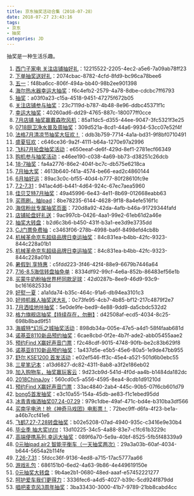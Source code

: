 ```yaml
---
title: 京东抽奖活动合集（2018-07-28）
date: 2018-07-27 23:43:16
tags:
- 京东
- 抽奖
categories: JD
---
```

抽奖是一种生活乐趣。
<!--more-->
1. [西门子家电   关注店铺抽好礼](https://sale.jd.com/act/WqFkmJcIODt1oEs.html)：12215522-2205-4ec2-a5e6-7a09ab78ff23
2. [下单抽奖送好礼](https://sale.jd.com/act/CNG3trYx27yEX.html)：2074cbac-8782-4cfd-8fd9-bc96ca78bee6
3. [五一](https://sale.jd.com/act/N4gL8sZJXe.html)：f48ba6cc-806f-494a-bb40-98b2ee901398
4. [海尔热水器幸运大抽奖](https://sale.jd.com/act/EqpzZe0y8sJa.html)：f6c4efb2-2579-4a78-8dbe-cdcbc7ff6793
5. [抽奖](https://sale.jd.com/act/dtToP3gx7OCBKD.html)：a03f0a23-c15a-4518-9451-47275f672b05
6. [关注店铺参与抽奖](https://sale.jd.com/act/5lG3Q08xqdUEZL2.html)：23c7119d-b787-4b48-8e96-ddbc45371f1c
7. [幸运大抽奖](https://sale.jd.com/act/0wnO3RyV7Ua14A.html)：40260ad6-dd29-4765-887c-180077ff0cce
8. [7月店铺 抽奖赢戴森吹风机](https://sale.jd.com/act/04IQKT1aivoL5bR.html)：85a11dc5-d355-44ee-9047-3fc5321f3e25
9. [0718厨卫净水普及周抽奖](https://sale.jd.com/act/ITBj6ixwmzV5.html)：309d521a-8cd1-44a6-9934-53cc07e52f4f
10. [法格7月清凉节抽奖大狂欢！](https://sale.jd.com/act/7chvfJ3XKNFxMTL.html)：ddb3b759-7714-4a1a-bd31-9f8bf0710491
11. [盛夏狂欢](https://sale.jd.com/act/sNEMSTbRC2.html)：c646ce36-9a2f-4111-b64a-1270e97a2996
12. [飞科7月轮盘抽奖活动](https://sale.jd.com/act/qgGRd2iNp5MfZb.html)：e650eeaf-de6f-429d-8ef1-2781ecf66349
13. [购机参与抽奖活动](https://sale.jd.com/act/iFCghmnWEH01.html)：e46ee190-c038-4a69-bb73-d38251c26dcb
14. [18-7抽奖](https://sale.jd.com/act/uzYr0eWdgPSs2vo.html)：fa4a2776-86e2-404f-bc7c-db575e6218ca
15. [7月抽大奖](https://sale.jd.com/act/Ofzk8FVbXa.html)：4613b640-f41a-4574-be66-ead2c4860144
16. [6月抽好运](https://sale.jd.com/act/oMeBjgbZqW.html)：89ac3c0c-bf55-40d4-b777-80f28610fc9e
17. [7.2-7.31](https://sale.jd.com/act/Tmo68eDKfEu.html)：941ac4d6-b441-4d64-924c-67ec7aea5960
18. [佳贝艾特7月抽奖](https://sale.jd.com/act/KxyLPzScgJo.html)：49a45996-6e43-4e11-8b69-012668eabb63
19. [买雨刷，抽Ipad](https://sale.jd.com/act/svlrndtxmo416.html)：8be78235-6144-4628-9f18-8a4efe516f1c
20. [海信粉丝专属抽奖页面](https://sale.jd.com/act/4toMzG5jeX2CZwuv.html)：720d8a92-42da-4afb-b46a-91729344fafd
21. [店铺轮盘好礼送](https://sale.jd.com/act/PF3wtQqluDfS5gEy.html)：9ac997cb-0426-4aa1-99e2-61eb61d2a46e
22. [抽奖大转盘](https://sale.jd.com/act/1MjAVBXrhR7e.html)：b2d6c3b6-b450-431f-b3a1-ee3d9e3735dd
24. [CJ门票免费抽](https://sale.jd.com/act/bjStZHMPpU.html)：c3463f06-278b-4998-ba6f-8498efd4cb8b
24. [机械革命京东超级品牌日幸运抽奖](https://sale.jd.com/act/cpkFZhB14Hy5.html)：84c831ea-b4bb-42fc-9323-844c228a01b1
25. [机械革命京东超级品牌日幸运抽奖](https://sale.jd.com/act/cpkFZhB14Hy5.html)：84c831ea-b4bb-42fc-9323-844c228a01b1
26. [暑假到 享特惠](https://sale.jd.com/act/cotCdZvVH6DXP.html)：c5fdd223-3f46-42f4-88e9-6679b7446a64
27. [7.16-8.5海信转盘抽免单](https://sale.jd.com/act/PREzgwreDpq4Jxs8.html)：8334df92-99cf-4e6a-852b-86483ef56e1b
28. [买蒙牛奶粉抽世界杯同款足球](https://sale.jd.com/act/UGbprCcw0m.html)：42d0287b-8ee9-46d9-93c9-bc161682533d
29. [好熨一夏](https://sale.jd.com/act/AZoct2q1BOhTU.html)：a1a1da74-b35c-464c-91a6-db94ea3101c3
30. [好帅机器人抽奖送大礼](https://sale.jd.com/act/qzYfAxVibg6m.html)：0c73fe95-4cb7-4b85-bf12-217c4879f2e7
31. [7月洒哇地咔抽奖](https://sale.jd.com/act/Jr8RBIC04oxNK.html)：5e0de9fe-bed9-4e88-9dd9-da5cbdc532d2
32. [格力旗舰店抽奖【持续存在，勿删】](https://sale.jd.com/act/sxY35ojWkC.html)：d42508af-ecd5-4034-8c25-698b8bad9f51
33. [海威特*幻乐之城抽奖活动](https://sale.jd.com/act/NrmetHp2Fi4L.html)：898db34a-005e-47e5-a4d1-58f4faab681d
34. [诺基亚8110新品预约抽奖](https://sale.jd.com/act/4uxod5tD1mH.html)：6cae8cbd-0f2e-4b7f-ade2-abb05455aae2
35. [预约Find X赢好声音门票](https://sale.jd.com/act/tCwaYSkj6r3K.html)：f2c48cdf-9015-4748-90fb-be2c83b629f8
36. [诺基亚8110新品预约抽奖](https://sale.jd.com/act/4uxod5tD1mH.html)：1a437d5e-e5b5-45e6-80a5-1e9de47bb955
37. [舒尔 KSE1200 首发活动](https://sale.jd.com/act/EbkfY86Xiwsuh.html)：e02ef546-ff3c-45e4-a521-501d6b0ebc55
38. [三星笔记本](https://sale.jd.com/act/wQR2o1NtEvHhYUVJ.html)：a13d6827-dc82-4311-8ab8-a3f2e186eb02
39. [加入购物车，抽奖赢玩客云](https://sale.jd.com/act/NMLfPpkhFxTS.html)：9d23cb9d-541d-4f0d-aa4b-b1484da182dc
40. [2018ChinaJoy](https://sale.jd.com/act/1UuBkvr8Jt7.html)：560cd0c5-a556-4595-8ea4-8cdb1d91210d
41. [预约Find X赢好声音门票](https://sale.jd.com/act/tCwaYSkj6r3K.html)：33ac4840-2ab4-445c-90b5-07f6cb601d79
42. [bong5首发抽奖](https://sale.jd.com/act/KTR2ykGjsYPnDBVw.html)：e3c10a55-154a-45db-ae83-f1c1ebed95dd
43. [冰青青梅酒抽奖07.24-07.29](https://sale.jd.com/act/GNsI2WwlnmPE.html)：979c1dbe-49af-471c-bd4e-b310ba3df566
44. [买南孚电池！抢《神奇马戏团》电影票！](https://sale.jd.com/act/HaL0gFPMwtN.html)：72bec9ff-d6fa-4f23-be1a-a46b7ccf41e6
45. [飞鹤7.27-7.28转盘抽奖](https://sale.jd.com/act/5CbJ0yLUhFs.html)：b02e5208-07ad-4940-935c-c3416e9e30b4
46. [毕业季 抽大奖\t\t\t](https://sale.jd.com/act/3SLPZ5Ybj7FDU.html)：13d10225-34c5-4a88-83e7-c1fc61b3229c
47. [高端便携系列,幸运大抽奖](https://sale.jd.com/act/7zBMrt5HRmLksY.html)：089f6a70-5e9a-40bf-8525-5fb5f48339a9
48. [0元抽ipad air2 智能平衡车（一天抽奖两次）](https://sale.jd.com/act/O1QBMSd2KTEHzhmf.html)：29a3a03b-60af-4034-b644-5654a2b114fe
49. [7.26-7.31](https://sale.jd.com/act/oRg8wMfiEOkjUJ.html)：5fdcc36f-9136-4ed8-a715-17ac5777aa66
50. [游戏礼包](https://sale.jd.com/act/BClHxZN1mRrb5P.html)：686151b0-6ed2-4a63-9b86-4e449619150e
51. [0元抽奖大转盘](https://sale.jd.com/act/DhKrOjXnFcGL.html)：9b4ae2b1-0680-48ed-aaaf-e57452221277
52. [呵护爱车我们更得力](https://sale.jd.com/act/oObN8sJxtXBirAh.html)：3336fec6-a4d5-4027-b39c-5cd924f879dd
53. [唱吧麦克风3周年抽奖](https://sale.jd.com/act/TSNf605Prom83FZR.html)：3ba33430-3000-41b7-9789-21bb8cabd4cc
